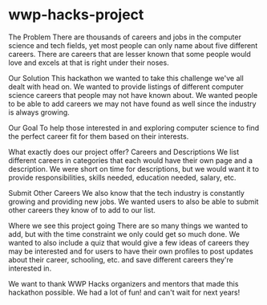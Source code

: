 # wwp-hacks-project
The Problem
There are thousands of careers and jobs in the computer science and tech fields, yet most people can only name about five different careers. There are careers that are lesser known that some people would love and excels at that is right under their noses.

Our Solution
This hackathon we wanted to take this challenge we've all dealt with head on. We wanted to provide listings of different computer science careers that people may not have known about. We wanted people to be able to add careers we may not have found as well since the industry is always growing.

Our Goal
To help those interested in and exploring computer science to find the perfect career fit for them based on their interests.

What exactly does our project offer?
Careers and Descriptions We list different careers in categories that each would have their own page and a description. We were short on time for descriptions, but we would want it to provide responsibilities, skills needed, education needed, salary, etc.

Submit Other Careers We also know that the tech industry is constantly growing and providing new jobs. We wanted users to also be able to submit other careers they know of to add to our list.

Where we see this project going
There are so many things we wanted to add, but with the time constraint we only could get so much done. We wanted to also include a quiz that would give a few ideas of careers they may be interested and for users to have their own profiles to post updates about their career, schooling, etc. and save different careers they're interested in.

We want to thank WWP Hacks organizers and mentors that made this hackathon possible. We had a lot of fun! and can't wait for next years!
